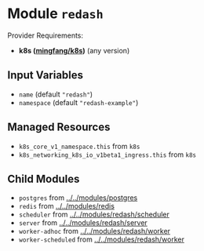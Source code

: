
# Module `redash`

Provider Requirements:
* **k8s ([mingfang/k8s](https://registry.terraform.io/providers/mingfang/k8s/latest))** (any version)

## Input Variables
* `name` (default `"redash"`)
* `namespace` (default `"redash-example"`)

## Managed Resources
* `k8s_core_v1_namespace.this` from `k8s`
* `k8s_networking_k8s_io_v1beta1_ingress.this` from `k8s`

## Child Modules
* `postgres` from [../../modules/postgres](../../modules/postgres)
* `redis` from [../../modules/redis](../../modules/redis)
* `scheduler` from [../../modules/redash/scheduler](../../modules/redash/scheduler)
* `server` from [../../modules/redash/server](../../modules/redash/server)
* `worker-adhoc` from [../../modules/redash/worker](../../modules/redash/worker)
* `worker-scheduled` from [../../modules/redash/worker](../../modules/redash/worker)

